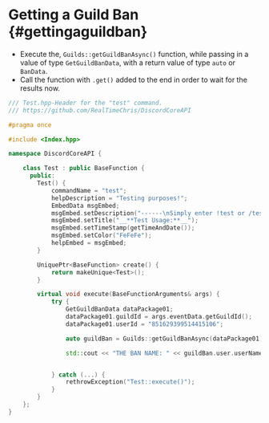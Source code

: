 Getting a Guild Ban {#gettingaguildban}
============
- Execute the, `Guilds::getGuildBanAsync()` function, while passing in a value of type `GetGuildBanData`, with a return value of type `auto` or `BanData`.
- Call the function with `.get()` added to the end in order to wait for the results now.

```cpp
/// Test.hpp-Header for the "test" command.
/// https://github.com/RealTimeChris/DiscordCoreAPI

#pragma once

#include <Index.hpp>

namespace DiscordCoreAPI {

	class Test : public BaseFunction {
	  public:
		Test() {
			commandName = "test";
			helpDescription = "Testing purposes!";
			EmbedData msgEmbed;
			msgEmbed.setDescription("------\nSimply enter !test or /test!\n------");
			msgEmbed.setTitle("__**Test Usage:**__");
			msgEmbed.setTimeStamp(getTimeAndDate());
			msgEmbed.setColor("FeFeFe");
			helpEmbed = msgEmbed;
		}

		UniquePtr<BaseFunction> create() {
			return makeUnique<Test>();
		}

		virtual void execute(BaseFunctionArguments& args) {
			try {
				GetGuildBanData dataPackage01;
				dataPackage01.guildId = args.eventData.getGuildId();
				dataPackage01.userId = "851629399514415106";

				auto guildBan = Guilds::getGuildBanAsync(dataPackage01).get();

				std::cout << "THE BAN NAME: " << guildBan.user.userName << std::endl;


			} catch (...) {
				rethrowException("Test::execute()");
			}
		}
	};
}
```

